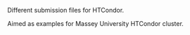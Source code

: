 Different submission files for HTCondor.

Aimed as examples for Massey University HTCondor cluster.
